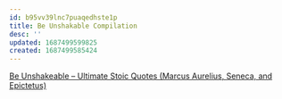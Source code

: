 ```yaml
---
id: b95vv39lnc7puaqedhste1p
title: Be Unshakable Compilation
desc: ''
updated: 1687499599825
created: 1687499585424
---
```


[Be Unshakeable – Ultimate Stoic Quotes (Marcus Aurelius, Seneca, and Epictetus)](https://www.youtube.com/watch?v=MkKxAi_c0LQ)